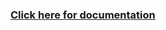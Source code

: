 ### [Click here for documentation](https://github.com/MJWootton-Resilience-Projects/Macchiato#graphical-petri-net-construction-with-microsoft-visio)
